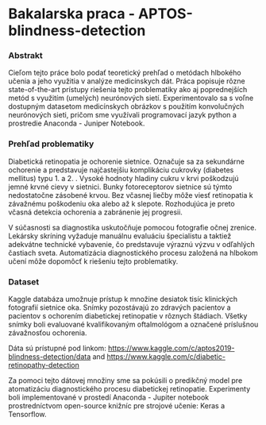 # Bakalarska praca - APTOS-blindness-detection

### Abstrakt ###
Cieľom tejto práce bolo podať teoretický prehľad o metódach hlbokého učenia a jeho využitia v analýze medicínskych dát. Práca popisuje rôzne state-of-the-art prístupy riešenia tejto problematiky ako aj poprednejších metód s využitím (umelých) neurónových sietí. Experimentovalo sa s voľne dostupným datasetom medicínskych obrázkov s použitím konvolučných neurónových sieti, pričom sme využívali programovací jazyk python a prostredie Anaconda - Juniper Notebook.

### Prehľad problematiky ###
Diabetická retinopatia je ochorenie sietnice. Označuje sa za sekundárne ochorenie a predstavuje najčastejšiu komplikáciu cukrovky (diabetes mellitus) typu 1. a 2. . Vysoké hodnoty hladiny cukru v krvi poškodzujú jemné krvné cievy v sietnici. Bunky fotoreceptorov sietnice sú týmto nedostatočne zásobené krvou. Bez včasnej liečby môže viesť retinopatia k závažnému poškodeniu oka alebo až k slepote. Rozhodujúca je preto včasná detekcia ochorenia a zabránenie jej progresii.

V súčasnosti sa diagnostika uskutočňuje pomocou fotografie očnej zrenice. Lekársky skríning vyžaduje manuálnu evaluáciu špecialistu a taktiež adekvátne technické vybavenie, čo predstavuje výraznú výzvu v odľahlých častiach sveta. Automatizácia diagnostického procesu založená na hlbokom učení môže dopomôcť k riešeniu tejto problematiky.

### Dataset ###
Kaggle databáza umožnuje prístup k množine desiatok tisíc klinických fotografií sietnice oka. Snímky pozostávajú zo zdravých pacientov a pacientov s ochorením diabetickej retinopatie v rôznych štádiach. Všetky snímky boli evaluované kvalifikovaným oftalmológom a označené príslušnou závažnosťou ochorenia. 

Dáta sú prístupné pod linkom: https://www.kaggle.com/c/aptos2019-blindness-detection/data and https://www.kaggle.com/c/diabetic-retinopathy-detection

Za pomoci tejto dátovej množiny sme sa pokúsili o predikčný model pre atomatizáciu diagnostického procesu diabetickej retinopatie. 
Experimenty boli implementované v prostedí Anaconda - Jupiter notebook prostredníctvom open-source knižníc pre strojové učenie: Keras a Tensorflow.
